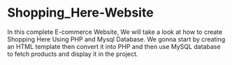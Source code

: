 # Shopping_Here-Website
In this complete E-commerce Website, We will take a look at how to create Shopping Here Using PHP and Mysql Database. We gonna start by creating an HTML template then convert it into PHP and then use MySQL database to fetch products and display it in the project.